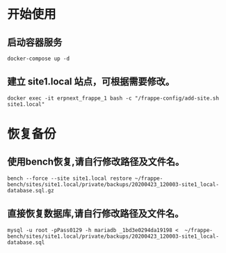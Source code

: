 # 开始使用
## 启动容器服务
`docker-compose up -d`
## 建立 site1.local 站点，可根据需要修改。
`docker exec -it erpnext_frappe_1 bash -c "/frappe-config/add-site.sh site1.local"`

# 恢复备份
## 使用bench恢复,请自行修改路径及文件名。
`bench --force --site site1.local restore ~/frappe-bench/sites/site1.local/private/backups/20200423_120003-site1_local-database.sql.gz`
## 直接恢复数据库,请自行修改路径及文件名。
`mysql -u root -pPass0129 -h mariadb _1bd3e0294da19198 <  ~/frappe-bench/sites/site1.local/private/backups/20200423_120003-site1_local-database.sql`
